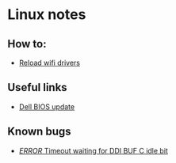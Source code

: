 # Linux notes

## How to:

- [Reload wifi drivers](notes/howto/wifi.md)

## Useful links

- [Dell BIOS update](https://www.dell.com/support/article/au/en/audhs1/SLN171755/updating-the-dell-bios-in-linux-and-ubuntu-environments?lang=EN)

## Known bugs

- [*ERROR* Timeout waiting for DDI BUF C idle bit](https://bugs.launchpad.net/ubuntu/+source/xserver-xorg-video-intel/+bug/1552040)
